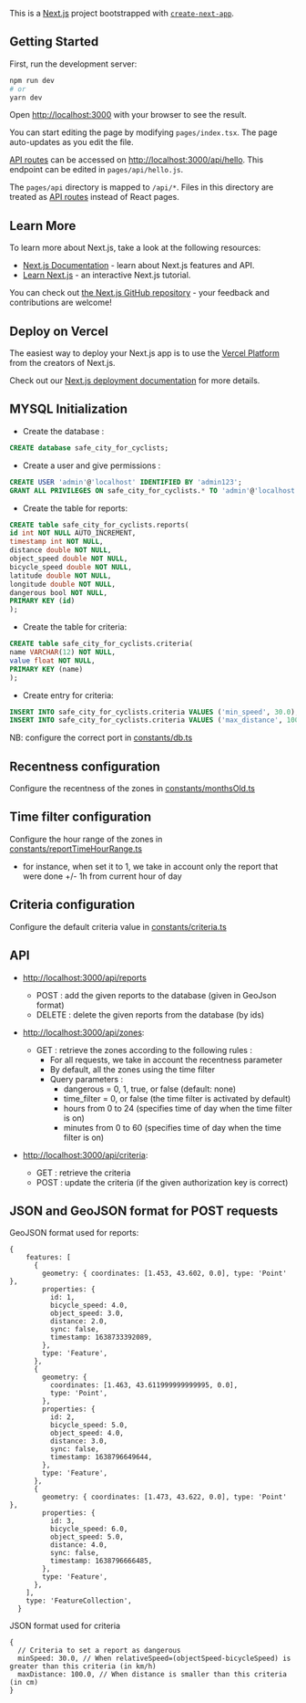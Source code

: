 This is a [Next.js](https://nextjs.org/) project bootstrapped with [`create-next-app`](https://github.com/vercel/next.js/tree/canary/packages/create-next-app).

## Getting Started

First, run the development server:

```bash
npm run dev
# or
yarn dev
```

Open [http://localhost:3000](http://localhost:3000) with your browser to see the result.

You can start editing the page by modifying `pages/index.tsx`. The page auto-updates as you edit the file.

[API routes](https://nextjs.org/docs/api-routes/introduction) can be accessed on [http://localhost:3000/api/hello](http://localhost:3000/api/hello). This endpoint can be edited in `pages/api/hello.js`.

The `pages/api` directory is mapped to `/api/*`. Files in this directory are treated as [API routes](https://nextjs.org/docs/api-routes/introduction) instead of React pages.

## Learn More

To learn more about Next.js, take a look at the following resources:

- [Next.js Documentation](https://nextjs.org/docs) - learn about Next.js features and API.
- [Learn Next.js](https://nextjs.org/learn) - an interactive Next.js tutorial.

You can check out [the Next.js GitHub repository](https://github.com/vercel/next.js/) - your feedback and contributions are welcome!

## Deploy on Vercel

The easiest way to deploy your Next.js app is to use the [Vercel Platform](https://vercel.com/new?utm_medium=default-template&filter=next.js&utm_source=create-next-app&utm_campaign=create-next-app-readme) from the creators of Next.js.

Check out our [Next.js deployment documentation](https://nextjs.org/docs/deployment) for more details.

## MYSQL Initialization

- Create the database :
```sql
CREATE database safe_city_for_cyclists;
```

- Create a user and give permissions :
```sql
CREATE USER 'admin'@'localhost' IDENTIFIED BY 'admin123';
GRANT ALL PRIVILEGES ON safe_city_for_cyclists.* TO 'admin'@'localhost';
```

- Create the table for reports:
```sql
CREATE table safe_city_for_cyclists.reports(
id int NOT NULL AUTO_INCREMENT,
timestamp int NOT NULL,
distance double NOT NULL,
object_speed double NOT NULL,
bicycle_speed double NOT NULL,
latitude double NOT NULL,
longitude double NOT NULL,
dangerous bool NOT NULL,
PRIMARY KEY (id)
);
```
- Create the table for criteria:
```sql
CREATE table safe_city_for_cyclists.criteria(
name VARCHAR(12) NOT NULL,
value float NOT NULL,
PRIMARY KEY (name)
);
```

- Create entry for criteria:
```sql
INSERT INTO safe_city_for_cyclists.criteria VALUES ('min_speed', 30.0);
INSERT INTO safe_city_for_cyclists.criteria VALUES ('max_distance', 100.0);
```

NB: configure the correct port in [constants/db.ts](constants/db.ts)

## Recentness configuration
Configure the recentness of the zones in [constants/monthsOld.ts](constants/monthsOld.ts)

## Time filter configuration
Configure the hour range of the zones in [constants/reportTimeHourRange.ts](constants/reportTimeHourRange.ts)  
- for instance, when set it to 1, we take in account only the report that were done +/- 1h from current hour of day

## Criteria configuration
Configure the default criteria value in [constants/criteria.ts](types/criteria.ts)

## API
- [http://localhost:3000/api/reports](http://localhost:3000/api/reports)
  - POST : add the given reports to the database (given in GeoJson format)
  - DELETE : delete the given reports from the database (by ids)

- [http://localhost:3000/api/zones](http://localhost:3000/api/zones):
  - GET : retrieve the zones according to the following rules :
    - For all requests, we take in account the recentness parameter  
    - By default, all the zones using the time filter
    - Query parameters :
      - dangerous = 0, 1, true, or false (default: none)
      - time_filter = 0, or false (the time filter is activated by default)
      - hours from 0 to 24 (specifies time of day when the time filter is on)
      - minutes from 0 to 60 (specifies time of day when the time filter is on)

- [http://localhost:3000/api/criteria](http://localhost:3000/api/criteria):
  - GET : retrieve the criteria
  - POST : update the criteria (if the given authorization key is correct)

## JSON and GeoJSON format for POST requests

GeoJSON format used for reports:
```json5
{
    features: [
      {
        geometry: { coordinates: [1.453, 43.602, 0.0], type: 'Point' },
        properties: {
          id: 1,
          bicycle_speed: 4.0,
          object_speed: 3.0,
          distance: 2.0,
          sync: false,
          timestamp: 1638733392089,
        },
        type: 'Feature',
      },
      {
        geometry: {
          coordinates: [1.463, 43.611999999999995, 0.0],
          type: 'Point',
        },
        properties: {
          id: 2,
          bicycle_speed: 5.0,
          object_speed: 4.0,
          distance: 3.0,
          sync: false,
          timestamp: 1638796649644,
        },
        type: 'Feature',
      },
      {
        geometry: { coordinates: [1.473, 43.622, 0.0], type: 'Point' },
        properties: {
          id: 3,
          bicycle_speed: 6.0,
          object_speed: 5.0,
          distance: 4.0,
          sync: false,
          timestamp: 1638796666485,
        },
        type: 'Feature',
      },
    ],
    type: 'FeatureCollection',
  }
```

JSON format used for criteria
```json5
{
  // Criteria to set a report as dangerous
  minSpeed: 30.0, // When relativeSpeed=(objectSpeed-bicycleSpeed) is greater than this criteria (in km/h)
  maxDistance: 100.0, // When distance is smaller than this criteria (in cm)
}
```


